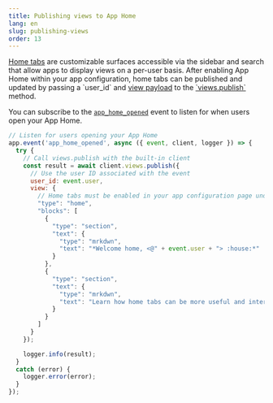 ```yaml
---
title: Publishing views to App Home
lang: en
slug: publishing-views
order: 13
---
```


<div class="section-content">
<a href="https://api.slack.com/surfaces/tabs/using">Home tabs</a> are customizable surfaces accessible via the sidebar and search that allow apps to display views on a per-user basis. After enabling App Home within your app configuration, home tabs can be published and updated by passing a `user_id` and <a href="https://api.slack.com/reference/block-kit/views">view payload</a> to the <a href="https://api.slack.com/methods/views.publish">`views.publish`</a> method.

You can subscribe to the <a href="https://api.slack.com/events/app_home_opened">`app_home_opened`</a> event to listen for when users open your App Home.
</div>

```javascript
// Listen for users opening your App Home
app.event('app_home_opened', async ({ event, client, logger }) => {
  try {
    // Call views.publish with the built-in client
    const result = await client.views.publish({
      // Use the user ID associated with the event
      user_id: event.user,
      view: {
        // Home tabs must be enabled in your app configuration page under "App Home"
        "type": "home",
        "blocks": [
          {
            "type": "section",
            "text": {
              "type": "mrkdwn",
              "text": "*Welcome home, <@" + event.user + "> :house:*"
            }
          },
          {
            "type": "section",
            "text": {
              "type": "mrkdwn",
              "text": "Learn how home tabs can be more useful and interactive <https://api.slack.com/surfaces/tabs/using|*in the documentation*>."
            }
          }
        ]
      }
    });

    logger.info(result);
  }
  catch (error) {
    logger.error(error);
  }
});
```
